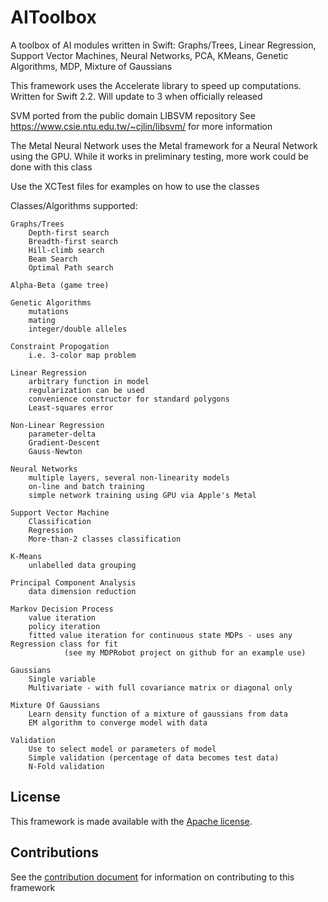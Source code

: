 # AIToolbox
A toolbox of AI modules written in Swift:  Graphs/Trees, Linear Regression, Support Vector Machines, Neural Networks, PCA, KMeans, Genetic Algorithms, MDP, Mixture of Gaussians

This framework uses the Accelerate library to speed up computations.
Written for Swift 2.2.  Will update to 3 when officially released

SVM ported from the public domain LIBSVM repository
See https://www.csie.ntu.edu.tw/~cjlin/libsvm/ for more information

The Metal Neural Network uses the Metal framework for a Neural Network using the GPU.  While it works in preliminary testing, more work could be done with this class

Use the XCTest files for examples on how to use the classes

Classes/Algorithms supported:

    Graphs/Trees
        Depth-first search
        Breadth-first search
        Hill-climb search
        Beam Search
        Optimal Path search

    Alpha-Beta (game tree)

    Genetic Algorithms
        mutations
        mating
        integer/double alleles

    Constraint Propogation
        i.e. 3-color map problem

    Linear Regression
        arbitrary function in model
        regularization can be used
        convenience constructor for standard polygons
        Least-squares error

    Non-Linear Regression
        parameter-delta
        Gradient-Descent
        Gauss-Newton

    Neural Networks
        multiple layers, several non-linearity models
        on-line and batch training
        simple network training using GPU via Apple's Metal

    Support Vector Machine
        Classification
        Regression
        More-than-2 classes classification

    K-Means
        unlabelled data grouping

    Principal Component Analysis
        data dimension reduction

    Markov Decision Process
        value iteration
        policy iteration
        fitted value iteration for continuous state MDPs - uses any Regression class for fit
                (see my MDPRobot project on github for an example use)

    Gaussians
        Single variable
        Multivariate - with full covariance matrix or diagonal only

    Mixture Of Gaussians
        Learn density function of a mixture of gaussians from data
        EM algorithm to converge model with data

    Validation
        Use to select model or parameters of model
        Simple validation (percentage of data becomes test data)
        N-Fold validation

## License

This framework is made available with the [Apache license](LICENSE.md).

##  Contributions

See the [contribution document](CONTRIBUTIONS.md) for information on contributing to this framework